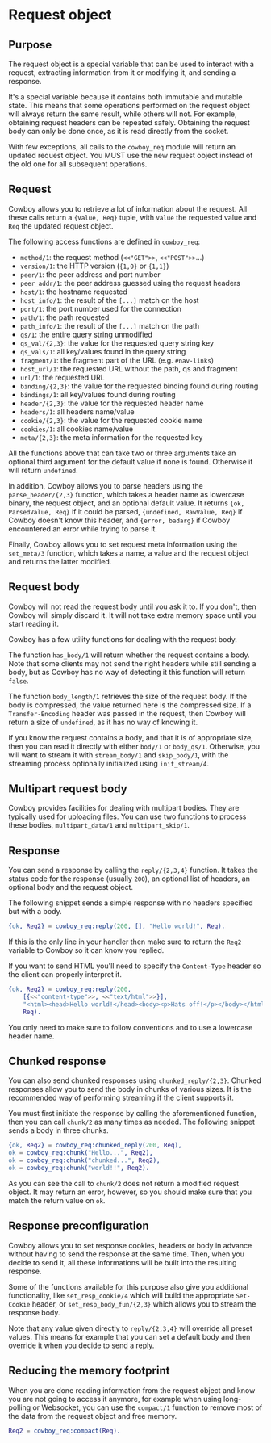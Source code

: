 Request object
==============

Purpose
-------

The request object is a special variable that can be used
to interact with a request, extracting information from it
or modifying it, and sending a response.

It's a special variable because it contains both immutable
and mutable state. This means that some operations performed
on the request object will always return the same result,
while others will not. For example, obtaining request headers
can be repeated safely. Obtaining the request body can only
be done once, as it is read directly from the socket.

With few exceptions, all calls to the `cowboy_req` module
will return an updated request object. You MUST use the new
request object instead of the old one for all subsequent
operations.

Request
-------

Cowboy allows you to retrieve a lot of information about
the request. All these calls return a `{Value, Req}` tuple,
with `Value` the requested value and `Req` the updated
request object.

The following access functions are defined in `cowboy_req`:

 *  `method/1`: the request method (`<<"GET">>`, `<<"POST">>`...)
 *  `version/1`: the HTTP version (`{1,0}` or `{1,1}`)
 *  `peer/1`: the peer address and port number
 *  `peer_addr/1`: the peer address guessed using the request headers
 *  `host/1`: the hostname requested
 *  `host_info/1`: the result of the `[...]` match on the host
 *  `port/1`: the port number used for the connection
 *  `path/1`: the path requested
 *  `path_info/1`: the result of the `[...]` match on the path
 *  `qs/1`: the entire query string unmodified
 *  `qs_val/{2,3}`: the value for the requested query string key
 *  `qs_vals/1`: all key/values found in the query string
 *  `fragment/1`: the fragment part of the URL (e.g. `#nav-links`)
 *  `host_url/1`: the requested URL without the path, qs and fragment
 *  `url/1`: the requested URL
 *  `binding/{2,3}`: the value for the requested binding found during routing
 *  `bindings/1`: all key/values found during routing
 *  `header/{2,3}`: the value for the requested header name
 *  `headers/1`: all headers name/value
 *  `cookie/{2,3}`: the value for the requested cookie name
 *  `cookies/1`: all cookies name/value
 *  `meta/{2,3}`: the meta information for the requested key

All the functions above that can take two or three arguments
take an optional third argument for the default value if
none is found. Otherwise it will return `undefined`.

In addition, Cowboy allows you to parse headers using the
`parse_header/{2,3}` function, which takes a header name
as lowercase binary, the request object, and an optional
default value. It returns `{ok, ParsedValue, Req}` if it
could be parsed, `{undefined, RawValue, Req}` if Cowboy
doesn't know this header, and `{error, badarg}` if Cowboy
encountered an error while trying to parse it.

Finally, Cowboy allows you to set request meta information
using the `set_meta/3` function, which takes a name, a value
and the request object and returns the latter modified.

Request body
------------

Cowboy will not read the request body until you ask it to.
If you don't, then Cowboy will simply discard it. It will
not take extra memory space until you start reading it.

Cowboy has a few utility functions for dealing with the
request body.

The function `has_body/1` will return whether the request
contains a body. Note that some clients may not send the
right headers while still sending a body, but as Cowboy has
no way of detecting it this function will return `false`.

The function `body_length/1` retrieves the size of the
request body. If the body is compressed, the value returned
here is the compressed size. If a `Transfer-Encoding` header
was passed in the request, then Cowboy will return a size
of `undefined`, as it has no way of knowing it.

If you know the request contains a body, and that it is
of appropriate size, then you can read it directly with
either `body/1` or `body_qs/1`. Otherwise, you will want
to stream it with `stream_body/1` and `skip_body/1`, with
the streaming process optionally initialized using `init_stream/4`.

Multipart request body
----------------------

Cowboy provides facilities for dealing with multipart bodies.
They are typically used for uploading files. You can use two
functions to process these bodies, `multipart_data/1` and
`multipart_skip/1`.

Response
--------

You can send a response by calling the `reply/{2,3,4}` function.
It takes the status code for the response (usually `200`),
an optional list of headers, an optional body and the request
object.

The following snippet sends a simple response with no headers
specified but with a body.

``` erlang
{ok, Req2} = cowboy_req:reply(200, [], "Hello world!", Req).
```

If this is the only line in your handler then make sure to return
the `Req2` variable to Cowboy so it can know you replied.

If you want to send HTML you'll need to specify the `Content-Type`
header so the client can properly interpret it.

``` erlang
{ok, Req2} = cowboy_req:reply(200,
    [{<<"content-type">>, <<"text/html">>}],
	"<html><head>Hello world!</head><body><p>Hats off!</p></body></html>",
	Req).
```

You only need to make sure to follow conventions and to use a
lowercase header name.

Chunked response
----------------

You can also send chunked responses using `chunked_reply/{2,3}`.
Chunked responses allow you to send the body in chunks of various
sizes. It is the recommended way of performing streaming if the
client supports it.

You must first initiate the response by calling the aforementioned
function, then you can call `chunk/2` as many times as needed.
The following snippet sends a body in three chunks.

``` erlang
{ok, Req2} = cowboy_req:chunked_reply(200, Req),
ok = cowboy_req:chunk("Hello...", Req2),
ok = cowboy_req:chunk("chunked...", Req2),
ok = cowboy_req:chunk("world!!", Req2).
```

As you can see the call to `chunk/2` does not return a modified
request object. It may return an error, however, so you should
make sure that you match the return value on `ok`.

Response preconfiguration
-------------------------

Cowboy allows you to set response cookies, headers or body
in advance without having to send the response at the same time.
Then, when you decide to send it, all these informations will be
built into the resulting response.

Some of the functions available for this purpose also give you
additional functionality, like `set_resp_cookie/4` which will build
the appropriate `Set-Cookie` header, or `set_resp_body_fun/{2,3}`
which allows you to stream the response body.

Note that any value given directly to `reply/{2,3,4}` will
override all preset values. This means for example that you
can set a default body and then override it when you decide
to send a reply.

Reducing the memory footprint
-----------------------------

When you are done reading information from the request object
and know you are not going to access it anymore, for example
when using long-polling or Websocket, you can use the `compact/1`
function to remove most of the data from the request object and
free memory.

``` erlang
Req2 = cowboy_req:compact(Req).
```
